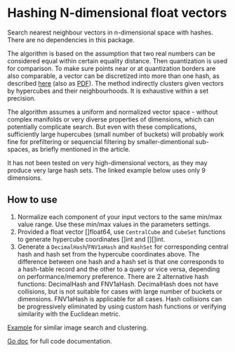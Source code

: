 # Hashing N-dimensional float vectors

Search nearest neighbour vectors in n-dimensional space with hashes. There are no dependencies in this package.

The algorithm is based on the assumption that two real numbers can be considered equal within certain equality distance. Then quantization is used for comparison. To make sure points near or at quantization borders are also comparable, a vector can be discretized into more than one hash, as described [here](https://vitali-fedulov.github.io/similar.pictures/algorithm-for-hashing-high-dimensional-float-vectors.html) (also as [PDF](https://github.com/vitali-fedulov/research/blob/main/Algorithm%20for%20hashing%20float%20vectors.pdf)). The method indirectly clusters given vectors by hypercubes and their neighbourhoods. It is exhaustive within a set precision.

The algorithm assumes a uniform and normalized vector space - without complex manifolds or very diverse properties of dimensions, which can potentially complicate search. But even with these complications, sufficiently large hupercubes (small number of buckets) will probably work fine for prefiltering or sequencial filtering by smaller-dimentional sub-spaces, as briefly mentioned in the article.

It has not been tested on very high-dimensional vectors, as they may produce very large hash sets. The linked example below uses only 9 dimensions.

## How to use

1) Normalize each component of your input vectors to the same min/max value range. Use these min/max values in the parameters settings.
2) Provided a float vector []float64, use `CentralCube` and `CubeSet` functions to generate hypercube coordinates []int and [][]int.
3) Generate a `DecimalHash`/`FNV1aHash` and `HashSet` for corresponding central hash and hash set from the hypercube coordinates above. The difference between one hash and a hash set is that one corresponds to a hash-table record and the other to a query or vice versa, depending on performance/memory preference. There are 2 alternative hash functions: DecimalHash and FNV1aHash. DecimalHash does not have collisions, but is not suitable for cases with large number of buckets or dimensions. FNV1aHash is applicable for all cases. Hash collisions can be progressively eliminated by using custom hash functions or verifying similarity with the Euclidean metric.

[Example](https://github.com/vitali-fedulov/imagehash2/blob/main/hashes.go) for similar image search and clustering.

[Go doc](https://pkg.go.dev/github.com/vitali-fedulov/hyper) for full code documentation.
